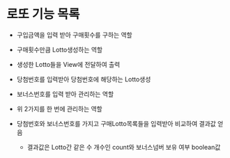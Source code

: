 # 로또 기능 목록

- 구입금액을 입력 받아 구매횟수를 구하는 역할
- 구매횟수만큼 Lotto생성하는 역할
- 생성한 Lotto들을 View에 전달하여 출력

- 당첨번호를 입력받아 당첨번호에 해당하는 Lotto생성
- 보너스번호를 입력 받아 관리하는 역할
- 위 2가지를 한 번에 관리하는 역할
- 당첨번호와 보너스번호를 가지고 구매Lotto목록들을 입력받아 비교하여 결과값 얻음
  - 결과값은 Lotto간 같은 수 개수인 count와 보너스넘버 보유 여부 boolean값
